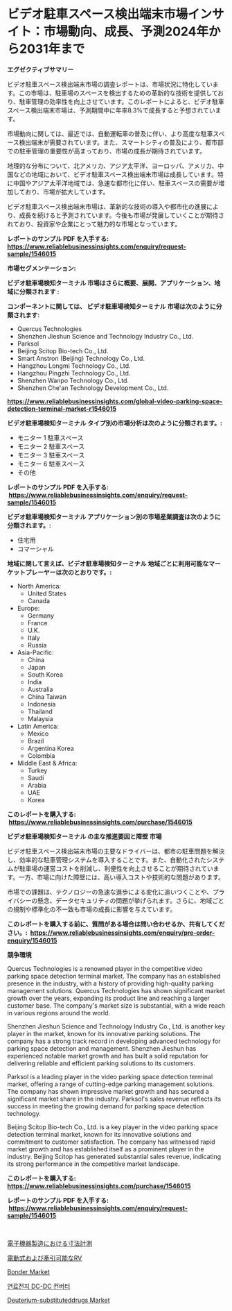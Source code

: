 <p><h1>ビデオ駐車スペース検出端末市場インサイト：市場動向、成長、予測2024年から2031年まで</h1></p><p><strong>エグゼクティブサマリー</strong></p>
<p><p>ビデオ駐車スペース検出端末市場の調査レポートは、市場状況に特化しています。この市場は、駐車場のスペースを検出するための革新的な技術を提供しており、駐車管理の効率性を向上させています。このレポートによると、ビデオ駐車スペース検出端末市場は、予測期間中に年率8.3%で成長すると予想されています。</p><p>市場動向に関しては、最近では、自動運転車の普及に伴い、より高度な駐車スペース検出端末が需要されています。また、スマートシティの普及により、都市部での駐車管理の重要性が高まっており、市場の成長が期待されています。</p><p>地理的な分布について、北アメリカ、アジア太平洋、ヨーロッパ、アメリカ、中国などの地域において、ビデオ駐車スペース検出端末市場は成長しています。特に中国やアジア太平洋地域では、急速な都市化に伴い、駐車スペースの需要が増加しており、市場が拡大しています。</p><p>ビデオ駐車スペース検出端末市場は、革新的な技術の導入や都市化の進展により、成長を続けると予測されています。今後も市場が発展していくことが期待されており、投資家や企業にとって魅力的な市場となっています。</p></p>
<p><strong>レポートのサンプル PDF を入手する: <a href="https://www.reliablebusinessinsights.com/enquiry/request-sample/1546015">https://www.reliablebusinessinsights.com/enquiry/request-sample/1546015</a></strong></p>
<p><strong>市場セグメンテーション:</strong></p>
<p><strong> ビデオ駐車場検知ターミナル 市場はさらに概要、展開、アプリケーション、地域に分類されます :</strong></p>
<p><strong>コンポーネントに関しては、 ビデオ駐車場検知ターミナル 市場は次のように分類されます: &nbsp;</strong></p>
<p><ul><li>Quercus Technologies</li><li>Shenzhen Jieshun Science and Technology Industry Co., Ltd.</li><li>Parksol</li><li>Beijing Scitop Bio-tech Co., Ltd.</li><li>Smart Anstron (Beijing) Technology Co., Ltd.</li><li>Hangzhou Longmi Technology Co., Ltd.</li><li>Hangzhou Pingzhi Technology Co., Ltd.</li><li>Shenzhen Wanpo Technology Co., Ltd.</li><li>Shenzhen Che'an Technology Development Co., Ltd.</li></ul></p>
<p><strong><a href="https://www.reliablebusinessinsights.com/global-video-parking-space-detection-terminal-market-r1546015">https://www.reliablebusinessinsights.com/global-video-parking-space-detection-terminal-market-r1546015</a></strong></p>
<p><strong> ビデオ駐車場検知ターミナル タイプ別の市場分析は次のように分類されます。:</strong></p>
<p><ul><li>モニター 1 駐車スペース</li><li>モニター 2 駐車スペース</li><li>モニター 3 駐車スペース</li><li>モニター 6 駐車スペース</li><li>その他</li></ul></p>
<p><strong>レポートのサンプル PDF を入手する: &nbsp;<a href="https://www.reliablebusinessinsights.com/enquiry/request-sample/1546015">https://www.reliablebusinessinsights.com/enquiry/request-sample/1546015</a></strong></p>
<p><strong> ビデオ駐車場検知ターミナル アプリケーション別の市場産業調査は次のように分類されます。:</strong></p>
<p><ul><li>住宅用</li><li>コマーシャル</li></ul></p>
<p><strong>地域に関して言えば、ビデオ駐車場検知ターミナル 地域ごとに利用可能なマーケットプレーヤーは次のとおりです。:</strong></p>
<p><ul>
    <li>
        North America:
        <ul>
            <li>United States</li>
            <li>Canada</li>
        </ul>
    </li>
    <li>
        Europe:
        <ul>
            <li>Germany</li>
            <li>France</li>
            <li>U.K.</li>
            <li>Italy</li>
            <li>Russia</li>
        </ul>
    </li>
    <li>
        Asia-Pacific:
        <ul>
            <li>China</li>
            <li>Japan</li>
            <li>South Korea</li>
            <li>India</li>
            <li>Australia</li>
            <li>China Taiwan</li>
            <li>Indonesia</li>
            <li>Thailand</li>
            <li>Malaysia</li>
        </ul>
    </li>
    <li>
        Latin America:
        <ul>
            <li>Mexico</li>
            <li>Brazil</li>
            <li>Argentina Korea</li>
            <li>Colombia</li>
        </ul>
    </li>
    <li>
        Middle East & Africa:
        <ul>
            <li>Turkey</li>
            <li>Saudi</li>
            <li>Arabia</li>
            <li>UAE</li>
            <li>Korea</li>
        </ul>
    </li>
    </ul></p>
<p><strong>このレポートを購入する: &nbsp;<a href="https://www.reliablebusinessinsights.com/purchase/1546015">https://www.reliablebusinessinsights.com/purchase/1546015</a></strong></p>
<p><strong>ビデオ駐車場検知ターミナル の主な推進要因と障壁 市場</strong></p>
<p><p>ビデオ駐車スペース検出端末市場の主要なドライバーは、都市の駐車問題を解決し、効率的な駐車管理システムを導入することです。また、自動化されたシステムが駐車場の運営コストを削減し、利便性を向上させることが期待されています。一方、市場に向けた障壁には、高い導入コストや技術的な問題があります。</p><p>市場での課題は、テクノロジーの急速な進歩による変化に追いつくことや、プライバシーの懸念、データセキュリティの問題が挙げられます。さらに、地域ごとの規制や標準化の不一致も市場の成長に影響を与えています。</p></p>
<p><strong>このレポートを購入する前に、質問がある場合は問い合わせるか、共有してください。:&nbsp; <a href="https://www.reliablebusinessinsights.com/enquiry/pre-order-enquiry/1546015">https://www.reliablebusinessinsights.com/enquiry/pre-order-enquiry/1546015</a></strong></p>
<p><strong>競争環境</strong></p>
<p><p>Quercus Technologies is a renowned player in the competitive video parking space detection terminal market. The company has an established presence in the industry, with a history of providing high-quality parking management solutions. Quercus Technologies has shown significant market growth over the years, expanding its product line and reaching a larger customer base. The company's market size is substantial, with a wide reach in various regions around the world.</p><p>Shenzhen Jieshun Science and Technology Industry Co., Ltd. is another key player in the market, known for its innovative parking solutions. The company has a strong track record in developing advanced technology for parking space detection and management. Shenzhen Jieshun has experienced notable market growth and has built a solid reputation for delivering reliable and efficient parking solutions to its customers.</p><p>Parksol is a leading player in the video parking space detection terminal market, offering a range of cutting-edge parking management solutions. The company has shown impressive market growth and has secured a significant market share in the industry. Parksol's sales revenue reflects its success in meeting the growing demand for parking space detection technology.</p><p>Beijing Scitop Bio-tech Co., Ltd. is a key player in the video parking space detection terminal market, known for its innovative solutions and commitment to customer satisfaction. The company has witnessed rapid market growth and has established itself as a prominent player in the industry. Beijing Scitop has generated substantial sales revenue, indicating its strong performance in the competitive market landscape.</p></p>
<p><strong>このレポートを購入する: &nbsp; <a href="https://www.reliablebusinessinsights.com/purchase/1546015">https://www.reliablebusinessinsights.com/purchase/1546015</a></strong></p>
<p><strong>レポートのサンプル PDF を入手する: &nbsp;<a href="https://www.reliablebusinessinsights.com/enquiry/request-sample/1546015">https://www.reliablebusinessinsights.com/enquiry/request-sample/1546015</a></strong><strong></strong></p>
<p>&nbsp;</p>
<p><p><a href="https://github.com/ihabdkwlxs948/Market-Research-Report-List-2/blob/main/400724591553.md">電子機器製造における寸法計測</a></p><p><a href="https://github.com/leigh4852023/Market-Research-Report-List-1/blob/main/267860291114.md">電動式および牽引可能なRV</a></p><p><a href="https://issuu.com/reportprime-2/docs/bonder-market-size-2030.pptx">Bonder Market</a></p><p><a href="https://github.com/TrevorKruvalis5678/Market-Research-Report-List-1/blob/main/257494997693.md">연료전지 DC-DC 컨버터</a></p><p><a href="https://github.com/ashepherd82/Market-Research-Report-List-4/blob/main/deuterium-substituteddrugs-market.md">Deuterium-substituteddrugs Market</a></p></p>